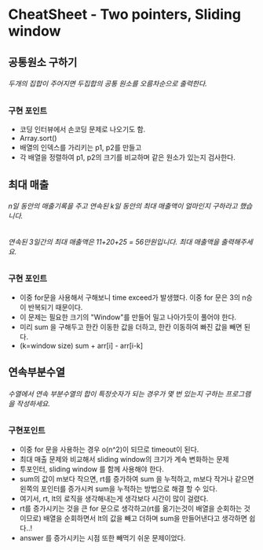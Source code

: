# CheatSheet - Two pointers, Sliding window

## 공통원소 구하기
###### 두개의 집합이 주어지면 두집합의 공통 원소를 오름차순으로 출력한다.
### 구현 포인트
- 코딩 인터뷰에서 손코딩 문제로 나오기도 함.
- Array.sort()
- 배열의 인덱스를 가리키는 p1, p2를 만들고
- 각 배열을 정렬하여 p1, p2의 크기를 비교하며 같은 원소가 있는지 검사한다.

## 최대 매출
###### n일 동안의 매출기록을 주고 연속된 k일 동안의 최대 매출액이 얼마인지 구하라고 했습니다.
###### 연속된 3일간의 최대 매출액은 11+20+25 = 56만원입니다. 최대 매출액을 출력해주세요.
### 구현 포인트
- 이중 for문을 사용해서 구해보니 time exceed가 발생했다. 이중 for 문은 3의 n승이 반복되기 때문이다.
- 이 문제는 필요한 크기의 "Window"를 만들어 밀고 나아가듯이 풀어야 한다.
- 미리 sum 을 구해두고 한칸 이동한 값을 더하고, 한칸 이동하여 빠진 값을 빼면 된다.
- (k=window size) sum + arr[i] - arr[i-k]

## 연속부분수열
###### 수열에서 연속 부분수열의 합이 특정숫자가 되는 경우가 몇 번 있는지 구하는 프로그램을 작성하세요.
### 구현포인트
- 이중 for 문을 사용하는 경우 o(n^2)이 되므로 timeout이 된다.
- 최대 매출 문제와 비교해서 sliding window의 크기가 계속 변화하는 문제
- 투포인터, sliding window 를 함께 사용해야 한다.
- sum의 값이 m보다 작으면, rt를 증가하여 sum 을 누적하고, m보다 작거나 같으면 왼쪽의 포인터를 증가시켜 sum을 누적하는 방법으로 해결 할 수 있다.
- 여기서, rt, lt의 로직을 생각해내는게 생각보다 시간이 많이 걸렸다.
- rt를 증가시키는 것을 큰 for 문으로 생각하고(rt를 옮기는것이 배열을 순회하는 것이므로) 배열을 순회하면서 lt의 값을 빼고 더하며 sum을 만들어낸다고 생각하면 쉽다..!
- answer 를 증가시키는 시점 또한 빼먹기 쉬운 문제이었다.
